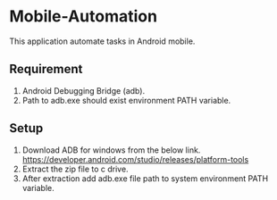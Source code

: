 # Mobile-Automation
 
This application automate tasks in Android mobile.

## Requirement
1. Android Debugging Bridge (adb).
2. Path to adb.exe should exist environment PATH variable.

## Setup
1. Download ADB for windows from the below link.
    https://developer.android.com/studio/releases/platform-tools
    <br/>
2. Extract the zip file to c drive.
3. After extraction add adb.exe file path to system environment PATH variable.